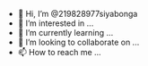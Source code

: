 - 👋 Hi, I’m @219828977siyabonga
- 👀 I’m interested in ...
- 🌱 I’m currently learning ...
- 💞️ I’m looking to collaborate on ...
- 📫 How to reach me ...

<!---
219828977siyabonga/219828977siyabonga is a ✨ special ✨ repository because its `README.md` (this file) appears on your GitHub profile.
You can click the Preview link to take a look at your changes.
--->
